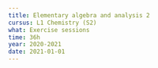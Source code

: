 ```yaml
---
title: Elementary algebra and analysis 2
cursus: L1 Chemistry (S2)
what: Exercise sessions
time: 36h
year: 2020-2021
date: 2021-01-01
---
```

